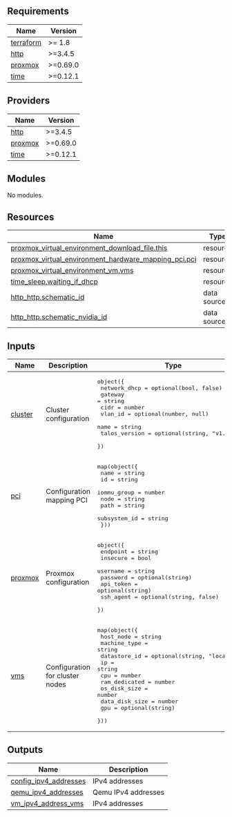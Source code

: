 <!-- BEGIN_TF_DOCS -->
## Requirements

| Name | Version |
|------|---------|
| <a name="requirement_terraform"></a> [terraform](#requirement\_terraform) | >= 1.8 |
| <a name="requirement_http"></a> [http](#requirement\_http) | >=3.4.5 |
| <a name="requirement_proxmox"></a> [proxmox](#requirement\_proxmox) | >=0.69.0 |
| <a name="requirement_time"></a> [time](#requirement\_time) | >=0.12.1 |

## Providers

| Name | Version |
|------|---------|
| <a name="provider_http"></a> [http](#provider\_http) | >=3.4.5 |
| <a name="provider_proxmox"></a> [proxmox](#provider\_proxmox) | >=0.69.0 |
| <a name="provider_time"></a> [time](#provider\_time) | >=0.12.1 |

## Modules

No modules.

## Resources

| Name | Type |
|------|------|
| [proxmox_virtual_environment_download_file.this](https://registry.terraform.io/providers/bpg/proxmox/latest/docs/resources/virtual_environment_download_file) | resource |
| [proxmox_virtual_environment_hardware_mapping_pci.pci](https://registry.terraform.io/providers/bpg/proxmox/latest/docs/resources/virtual_environment_hardware_mapping_pci) | resource |
| [proxmox_virtual_environment_vm.vms](https://registry.terraform.io/providers/bpg/proxmox/latest/docs/resources/virtual_environment_vm) | resource |
| [time_sleep.waiting_if_dhcp](https://registry.terraform.io/providers/hashicorp/time/latest/docs/resources/sleep) | resource |
| [http_http.schematic_id](https://registry.terraform.io/providers/hashicorp/http/latest/docs/data-sources/http) | data source |
| [http_http.schematic_nvidia_id](https://registry.terraform.io/providers/hashicorp/http/latest/docs/data-sources/http) | data source |

## Inputs

| Name | Description | Type | Default | Required |
|------|-------------|------|---------|:--------:|
| <a name="input_cluster"></a> [cluster](#input\_cluster) | Cluster configuration | <pre>object({<br/>    network_dhcp  = optional(bool, false)<br/>    gateway       = string<br/>    cidr          = number<br/>    vlan_id       = optional(number, null)<br/>    name          = string<br/>    talos_version = optional(string, "v1.9.0")<br/>  })</pre> | n/a | yes |
| <a name="input_pci"></a> [pci](#input\_pci) | Configuration mapping PCI | <pre>map(object({<br/>    name         = string<br/>    id           = string<br/>    iommu_group  = number<br/>    node         = string<br/>    path         = string<br/>    subsystem_id = string<br/>  }))</pre> | `null` | no |
| <a name="input_proxmox"></a> [proxmox](#input\_proxmox) | Proxmox configuration | <pre>object({<br/>    endpoint  = string<br/>    insecure  = bool<br/>    username  = string<br/>    password  = optional(string)<br/>    api_token = optional(string)<br/>    ssh_agent = optional(string, false)<br/>  })</pre> | n/a | yes |
| <a name="input_vms"></a> [vms](#input\_vms) | Configuration for cluster nodes | <pre>map(object({<br/>    host_node      = string<br/>    machine_type   = string<br/>    datastore_id   = optional(string, "local-lvm")<br/>    ip             = string<br/>    cpu            = number<br/>    ram_dedicated  = number<br/>    os_disk_size   = number<br/>    data_disk_size = number<br/>    gpu            = optional(string)<br/>  }))</pre> | n/a | yes |

## Outputs

| Name | Description |
|------|-------------|
| <a name="output_config_ipv4_addresses"></a> [config\_ipv4\_addresses](#output\_config\_ipv4\_addresses) | IPv4 addresses |
| <a name="output_qemu_ipv4_addresses"></a> [qemu\_ipv4\_addresses](#output\_qemu\_ipv4\_addresses) | Qemu IPv4 addresses |
| <a name="output_vm_ipv4_address_vms"></a> [vm\_ipv4\_address\_vms](#output\_vm\_ipv4\_address\_vms) | IPv4 addresses |
<!-- END_TF_DOCS -->